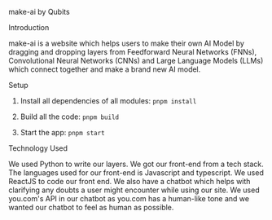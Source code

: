 make-ai by Qubits

Introduction

make-ai is a website which helps users to make their own AI Model by dragging and dropping layers from Feedforward Neural Networks (FNNs), Convolutional Neural Networks (CNNs) and Large Language Models (LLMs) which connect together and make a brand new AI model. 

Setup
1. Install all dependencies of all modules:
```pnpm install```

2. Build all the code:
```pnpm build```

3. Start the app:
```pnpm start```

Technology Used

We used Python to write our layers. We got our front-end from a tech stack. The languages used for our front-end is Javascript and typescript. We used ReactJS to code our front end. We also have a chatbot which helps with clarifying any doubts a user might encounter while using our site. We used you.com's API in our chatbot as you.com has a human-like tone and we wanted our chatbot to feel as human as possible.
